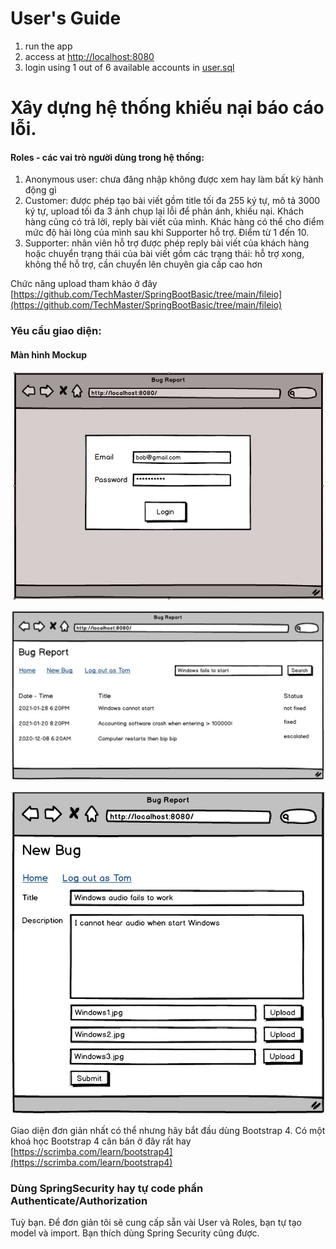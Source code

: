 # User's Guide
1. run the app
2. access at [http://localhost:8080](http://localhost:8080)  
3. login using 1 out of 6 available accounts in [user.sql](blog/src/main/resources/user.sql)

# Xây dựng hệ thống khiếu nại báo cáo lỗi.
#### Roles - các vai trò người dùng trong hệ thống:
1. Anonymous user: chưa đăng nhập không được xem hay làm bất kỳ hành động gì
2. Customer: được phép tạo bài viết gồm title tối đa 255 ký tự, mô tả 3000 ký tự, upload tối đa 3 ảnh chụp lại lỗi để phản ánh, khiếu nại. Khách hàng cũng có trả lời, reply bài viết của mình.
   Khác hàng có thể cho điểm mức độ hài lòng của mình sau khi Supporter hỗ trợ. Điểm từ 1 đến 10.
3. Supporter: nhân viên hỗ trợ được phép reply bài viết của khách hàng hoặc chuyển trạng thái của bài viết gồm các trạng thái: hỗ trợ xong, không thể hỗ trợ, cần chuyển lên chuyên gia cấp cao hơn

Chức năng upload tham khảo ở đây [https://github.com/TechMaster/SpringBootBasic/tree/main/fileio](https://github.com/TechMaster/SpringBootBasic/tree/main/fileio)

### Yêu cầu giao diện:
#### Màn hình Mockup
![](login.jpg)

![](mainscreen.jpg)

![](new_bug.jpg)

Giao diện đơn giản nhất có thể nhưng hãy bắt đầu dùng Bootstrap 4. Có một khoá học Bootstrap 4 căn bản ở đây rất hay
[https://scrimba.com/learn/bootstrap4](https://scrimba.com/learn/bootstrap4)

### Dùng SpringSecurity hay tự code phần Authenticate/Authorization
Tuỳ bạn. Để đơn giản tôi sẽ cung cấp sẵn vài User và Roles, bạn tự tạo model và import. Bạn thích dùng Spring Security cũng được.